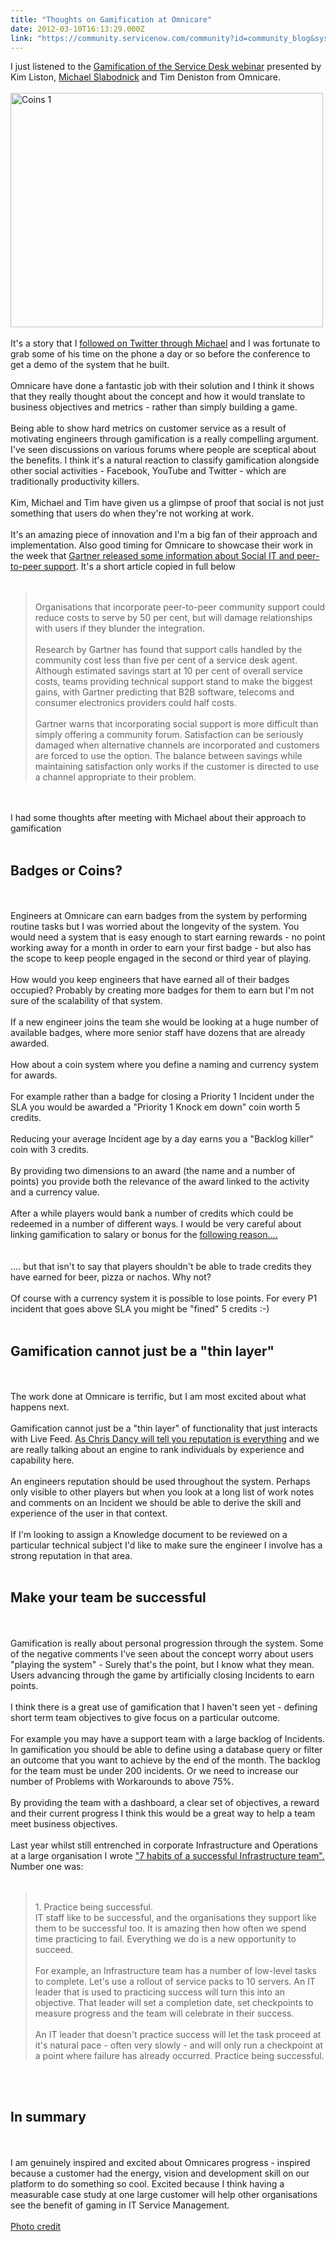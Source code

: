 ```yaml
---
title: "Thoughts on Gamification at Omnicare"
date: 2012-03-10T16:13:29.000Z
link: "https://community.servicenow.com/community?id=community_blog&sys_id=144daee5dbd0dbc01dcaf3231f961909"
---
```

<p>I just listened to the <a title="ww.service-now.com/knowledge.do?sysparm_document_key=kb_knowledge,ec2b899887906000318f183a2d434dfa" href="https://www.service-now.com/knowledge.do?sysparm_document_key=kb_knowledge,ec2b899887906000318f183a2d434dfa">Gamification of the Service Desk webinar</a> presented by Kim Liston, <a title="w.itilandme.com/" href="http://www.itilandme.com/">Michael Slabodnick</a> and Tim Deniston from Omnicare.<br /><br /><a href="http://www.flickr.com/photos/24oranges/3091123474/" title="Coins 1 by 24oranges.nl, on Flickr"><img src="http://farm4.staticflickr.com/3233/3091123474_9846c96301.jpg" width="500" height="375" alt="Coins 1" /></a><br /><br />It's a story that I <a title="itter.com/itilandme" href="http://twitter.com/itilandme">followed on Twitter through Michael</a> and I was fortunate to grab some of his time on the phone a day or so before the conference to get a demo of the system that he built.<br /><br />Omnicare have done a fantastic job with their solution and I think it shows that they really thought about the concept and how it would translate to business objectives and metrics - rather than simply building a game.<br /><br />Being able to show hard metrics on customer service as a result of motivating engineers through gamification is a really compelling argument. I've seen discussions on various forums where people are sceptical about the benefits. I think it's a natural reaction to classify gamification alongside other social activities - Facebook, YouTube and Twitter - which are traditionally productivity killers.<br /><br />Kim, Michael and Tim have given us a glimpse of proof that social is not just something that users do when they're not working at work.<br /><br />It's an amazing piece of innovation and I'm a big fan of their approach and implementation. Also good timing for Omnicare to showcase their work in the week that <a title="w.servicedesk360.com/industry-updates/community-led-support-could-slash-service-costs-by-50-per-cent/" href="http://www.servicedesk360.com/industry-updates/community-led-support-could-slash-service-costs-by-50-per-cent/">Gartner released some information about Social IT and peer-to-peer support</a>. It's a short article copied in full below<br /><br /><blockquote><br />Organisations that incorporate peer-to-peer community support could reduce costs to serve by 50 per cent, but will damage relationships with users if they blunder the integration.<br /><br />Research by Gartner has found that support calls handled by the community cost less than five per cent of a service desk agent. Although estimated savings start at 10 per cent of overall service costs, teams providing technical support stand to make the biggest gains, with Gartner predicting that B2B software, telecoms and consumer electronics providers could half costs.<br /><br />Gartner warns that incorporating social support is more difficult than simply offering a community forum. Satisfaction can be seriously damaged when alternative channels are incorporated and customers are forced to use the option. The balance between savings while maintaining satisfaction only works if the customer is directed to use a channel appropriate to their problem.<br /></blockquote><br /><br />I had some thoughts after meeting with Michael about their approach to gamification<br /><br /><h2>Badges or Coins?</h2><br /><br />Engineers at Omnicare can earn badges from the system by performing routine tasks but I was worried about the longevity of the system. You would need a system that is easy enough to start earning rewards - no point working away for a month in order to earn your first badge - but also has the scope to keep people engaged in the second or third year of playing.<br /><br />How would you keep engineers that have earned all of their badges occupied? Probably by creating more badges for them to earn but I'm not sure of the scalability of that system.<br /><br />If a new engineer joins the team she would be looking at a huge number of available badges, where more senior staff have dozens that are already awarded.<br /><br />How about a coin system where you define a naming and currency system for awards.<br /><br />For example rather than a badge for closing a Priority 1 Incident under the SLA you would be awarded a "Priority 1 Knock em down" coin worth 5 credits.<br /><br />Reducing your average Incident age by a day earns you a "Backlog killer" coin with 3 credits.<br /><br />By providing two dimensions to an award (the name and a number of points) you provide both the relevance of the award linked to the activity and a currency value.<br /><br />After a while players would bank a number of credits which could be redeemed in a number of different ways. I would be very careful about linking gamification to salary or bonus for the <a title="lbert.com/strips/comic/1995-11-13/" href="http://dilbert.com/strips/comic/1995-11-13/">following reason....</a><br /><br /><a href="http://dilbert.com/strips/comic/1995-11-13/"><img  alt="" class="jive-image" src="103355cadb10d7041dcaf3231f96195d.iix" /></a><br /><br />.... but that isn't to say that players shouldn't be able to trade credits they have earned for beer, pizza or nachos. Why not?<br /><br />Of course with a currency system it is possible to lose points. For every P1 incident that goes above SLA you might be "fined" 5 credits :-)<br /><br /><h2>Gamification cannot just be a "thin layer"</h2><br /><br />The work done at Omnicare is terrific, but I am most excited about what happens next.<br /><br />Gamification cannot just be a "thin layer" of functionality that just interacts with Live Feed. <a title="w.servicesphere.com/blog/2012/1/9/im-not-saying-my-opinion-is-better-than-yours-but-i-do-have.html" href="http://www.servicesphere.com/blog/2012/1/9/im-not-saying-my-opinion-is-better-than-yours-but-i-do-have.html">As Chris Dancy will tell you reputation is everything</a> and we are really talking about an engine to rank individuals by experience and capability here.<br /><br />An engineers reputation should be used throughout the system. Perhaps only visible to other players but when you look at a long list of work notes and comments on an Incident we should be able to derive the skill and experience of the user in that context.<br /><br />If I'm looking to assign a Knowledge document to be reviewed on a particular technical subject I'd like to make sure the engineer I involve has a strong reputation in that area.<br /><br /><h2>Make your team be successful</h2><br /><br />Gamification is really about personal progression through the system. Some of the negative comments I've seen about the concept worry about users "playing the system" - Surely that's the point, but I know what they mean. Users advancing through the game by artificially closing Incidents to earn points.<br /><br />I think there is a great use of gamification that I haven't seen yet - defining short term team objectives to give focus on a particular outcome. <br /><br />For example you may have a support team with a large backlog of Incidents. In gamification you should be able to define using a database query or filter an outcome that you want to achieve by the end of the month. The backlog for the team must be under 200 incidents. Or we need to increase our number of Problems with Workarounds to above 75%.<br /><br />By providing the team with a dashboard, a clear set of objectives, a reward and their current progress I think this would be a great way to help a team meet business objectives.<br /><br />Last year whilst still entrenched in corporate Infrastructure and Operations at a large organisation I wrote <a title="og.beerandspeech.org/blog/2011/06/23/7-habits-of-a-successful-infrastructure-team" href="http://blog.beerandspeech.org/blog/2011/06/23/7-habits-of-a-successful-infrastructure-team">"7 habits of a successful Infrastructure team".</a> Number one was:<br /><br /><blockquote><br />1. Practice being successful.<br />IT staff like to be successful, and the organisations they support like them to be successful too. It is amazing then how often we spend time practicing to fail. Everything we do is a new opportunity to succeed.<br /><br />For example, an Infrastructure team has a number of low-level tasks to complete. Let's use a rollout of service packs to 10 servers. An IT leader that is used to practicing success will turn this into an objective. That leader will set a completion date, set checkpoints to measure progress and the team will celebrate in their success.<br /><br />An IT leader that doesn't practice success will let the task proceed at it's natural pace - often very slowly - and will only run a checkpoint at a point where failure has already occurred. Practice being successful.<br /></blockquote><br /> <br /><h2>In summary</h2><br /><br />I am genuinely inspired and excited about Omnicares progress - inspired because a customer had the energy, vision and development skill on our platform to do something so cool. Excited because I think having a measurable case study at one large customer will help other organisations see the benefit of gaming in IT Service Management.<br /><br /><a title="w.flickr.com/photos/24oranges/3091123474/" href="http://www.flickr.com/photos/24oranges/3091123474/">Photo credit</a></p>
